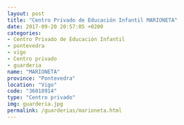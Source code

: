 ```yaml
---
layout: post
title: "Centro Privado de Educación Infantil MARIONETA"
date: 2017-09-20 20:57:05 +0200
categories:
- Centro Privado de Educación Infantil
- pontevedra
- vigo
- Centro privado
- guarderia
name: "MARIONETA"
province: "Pontevedra"
location: "Vigo"
code: "36018914"
type: "Centro privado"
img: guarderia.jpg
permalink: /guarderias/marioneta.html
---
```

